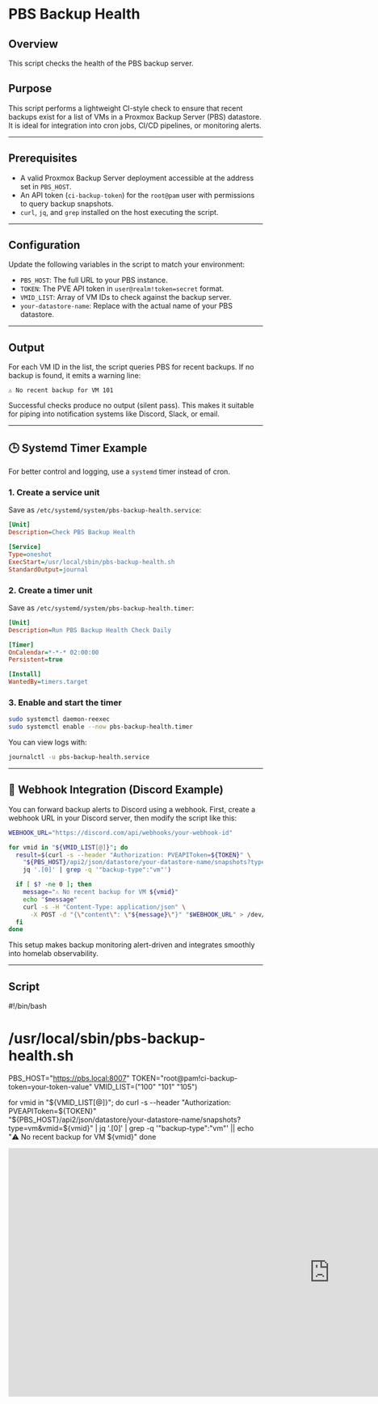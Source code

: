 # PBS Backup Health

## Overview

This script checks the health of the PBS backup server.

## Purpose

This script performs a lightweight CI-style check to ensure that recent backups exist for a list of VMs in a Proxmox Backup Server (PBS) datastore. It is ideal for integration into cron jobs, CI/CD pipelines, or monitoring alerts.

---

## Prerequisites

- A valid Proxmox Backup Server deployment accessible at the address set in `PBS_HOST`.
- An API token (`ci-backup-token`) for the `root@pam` user with permissions to query backup snapshots.
- `curl`, `jq`, and `grep` installed on the host executing the script.

---

## Configuration

Update the following variables in the script to match your environment:

- `PBS_HOST`: The full URL to your PBS instance.
- `TOKEN`: The PVE API token in `user@realm!token=secret` format.
- `VMID_LIST`: Array of VM IDs to check against the backup server.
- `your-datastore-name`: Replace with the actual name of your PBS datastore.

---

## Output

For each VM ID in the list, the script queries PBS for recent backups. If no backup is found, it emits a warning line:

```
⚠️ No recent backup for VM 101
```

Successful checks produce no output (silent pass). This makes it suitable for piping into notification systems like Discord, Slack, or email.

---

## 🕒 Systemd Timer Example

For better control and logging, use a `systemd` timer instead of cron.

### 1. Create a service unit

Save as `/etc/systemd/system/pbs-backup-health.service`:

```ini
[Unit]
Description=Check PBS Backup Health

[Service]
Type=oneshot
ExecStart=/usr/local/sbin/pbs-backup-health.sh
StandardOutput=journal
```

### 2. Create a timer unit

Save as `/etc/systemd/system/pbs-backup-health.timer`:

```ini
[Unit]
Description=Run PBS Backup Health Check Daily

[Timer]
OnCalendar=*-*-* 02:00:00
Persistent=true

[Install]
WantedBy=timers.target
```

### 3. Enable and start the timer

```bash
sudo systemctl daemon-reexec
sudo systemctl enable --now pbs-backup-health.timer
```

You can view logs with:

```bash
journalctl -u pbs-backup-health.service
```

---

## 📣 Webhook Integration (Discord Example)

You can forward backup alerts to Discord using a webhook. First, create a webhook URL in your Discord server, then modify the script like this:

```bash
WEBHOOK_URL="https://discord.com/api/webhooks/your-webhook-id"

for vmid in "${VMID_LIST[@]}"; do
  result=$(curl -s --header "Authorization: PVEAPIToken=${TOKEN}" \
    "${PBS_HOST}/api2/json/datastore/your-datastore-name/snapshots?type=vm&vmid=${vmid}" |
    jq '.[0]' | grep -q '"backup-type":"vm"')

  if [ $? -ne 0 ]; then
    message="⚠️ No recent backup for VM ${vmid}"
    echo "$message"
    curl -s -H "Content-Type: application/json" \
      -X POST -d "{\"content\": \"${message}\"}" "$WEBHOOK_URL" > /dev/null
  fi
done
```

This setup makes backup monitoring alert-driven and integrates smoothly into homelab observability.

---

## Script

#!/bin/bash

# /usr/local/sbin/pbs-backup-health.sh

PBS_HOST="https://pbs.local:8007"
TOKEN="root@pam!ci-backup-token=your-token-value"
VMID_LIST=("100" "101" "105")

for vmid in "${VMID_LIST[@]}"; do
    curl -s --header "Authorization: PVEAPIToken=${TOKEN}" \
 "${PBS_HOST}/api2/json/datastore/your-datastore-name/snapshots?type=vm&vmid=${vmid}" |
jq '.[0]' | grep -q '"backup-type":"vm"' || echo "⚠️ No recent backup for VM ${vmid}"
done

<iframe src="https://app.warp.dev/block/embed/PqGS0H0kpAVbEYZa01MGvc" title="embedded warp block" style="width: 1272px; height: 492px; border:0; overflow:hidden;" allow="clipboard-read; clipboard-write"></iframe>
